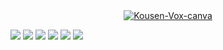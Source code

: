 <div style="text-align: center;">
    <a href="https://ibb.co/7XqywX5">
        <img src="https://i.ibb.co/hyS8Pyj/Kousen-Vox-canva.png" alt="Kousen-Vox-canva" border="0">
    </a>
</div>

![](https://img.shields.io/github/license/ThiagoCHM/kousenvox.svg)
![](https://img.shields.io/github/issues/ThiagoCHM/kousenvox.svg)
![](https://img.shields.io/github/issues-closed/ThiagoCHM/kousenvox.svg)
![](https://img.shields.io/github/issues-pr/ThiagoCHM/kousenvox.svg)
![](https://img.shields.io/github/issues-pr-closed/ThiagoCHM/kousenvox.svg)
![](https://img.shields.io/github/followers/ThiagoCHM.svg?style=social&label=Follow&maxAge=2592000)
